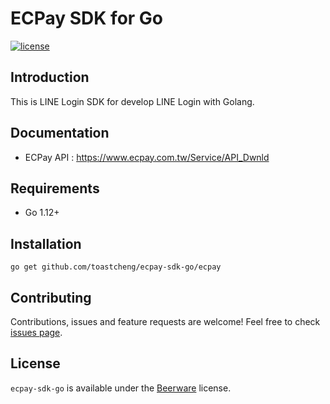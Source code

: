 # ECPay SDK for Go

[![license](https://img.shields.io/badge/license-beer-green)](https://github.com/toastcheng/ecpay/blob/master/LICENSE.md)

## Introduction
This is LINE Login SDK for develop LINE Login with Golang.

## Documentation
* ECPay API : https://www.ecpay.com.tw/Service/API_Dwnld

## Requirements
* Go 1.12+

## Installation
```
go get github.com/toastcheng/ecpay-sdk-go/ecpay
```

## Contributing

Contributions, issues and feature requests are welcome!
Feel free to check [issues page](https://github.com/jinil-ha/line-sdk-go/issues).

## License

`ecpay-sdk-go` is available under the [Beerware](https://github.com/toastcheng/ecpay-sdk-go/blob/master/LICENSE.md) license.
